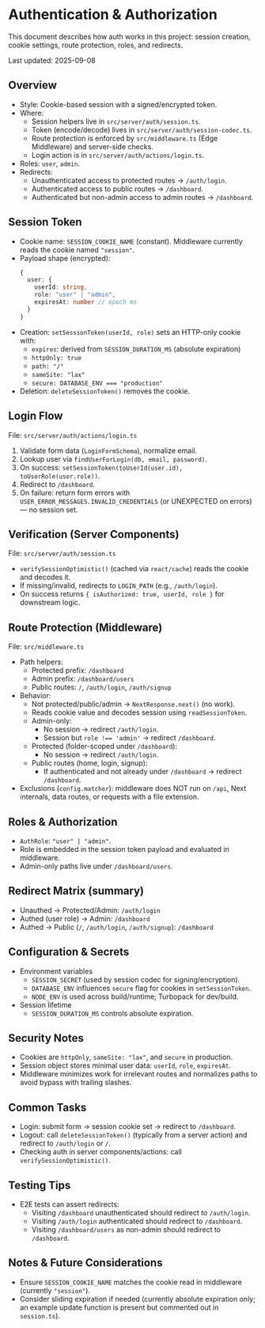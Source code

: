 # Authentication & Authorization

This document describes how auth works in this project: session creation, cookie settings, route protection, roles, and redirects.

Last updated: 2025-09-08

## Overview

- Style: Cookie-based session with a signed/encrypted token.
- Where:
  - Session helpers live in `src/server/auth/session.ts`.
  - Token (encode/decode) lives in `src/server/auth/session-codec.ts`.
  - Route protection is enforced by `src/middleware.ts` (Edge Middleware) and server-side checks.
  - Login action is in `src/server/auth/actions/login.ts`.
- Roles: `user`, `admin`.
- Redirects:
  - Unauthenticated access to protected routes → `/auth/login`.
  - Authenticated access to public routes → `/dashboard`.
  - Authenticated but non-admin access to admin routes → `/dashboard`.

## Session Token

- Cookie name: `SESSION_COOKIE_NAME` (constant). Middleware currently reads the cookie named `"session"`.
- Payload shape (encrypted):
  ```ts
  {
    user: {
      userId: string,
      role: "user" | "admin",
      expiresAt: number // epoch ms
    }
  }
  ```
- Creation: `setSessionToken(userId, role)` sets an HTTP-only cookie with:
  - `expires`: derived from `SESSION_DURATION_MS` (absolute expiration)
  - `httpOnly: true`
  - `path: "/"`
  - `sameSite: "lax"`
  - `secure: DATABASE_ENV === "production"`
- Deletion: `deleteSessionToken()` removes the cookie.

## Login Flow

File: `src/server/auth/actions/login.ts`

1. Validate form data (`LoginFormSchema`), normalize email.
2. Lookup user via `findUserForLogin(db, email, password)`.
3. On success: `setSessionToken(toUserId(user.id), toUserRole(user.role))`.
4. Redirect to `/dashboard`.
5. On failure: return form errors with `USER_ERROR_MESSAGES.INVALID_CREDENTIALS` (or UNEXPECTED on errors) — no session set.

## Verification (Server Components)

File: `src/server/auth/session.ts`

- `verifySessionOptimistic()` (cached via `react/cache`) reads the cookie and decodes it.
- If missing/invalid, redirects to `LOGIN_PATH` (e.g., `/auth/login`).
- On success returns `{ isAuthorized: true, userId, role }` for downstream logic.

## Route Protection (Middleware)

File: `src/middleware.ts`

- Path helpers:
  - Protected prefix: `/dashboard`
  - Admin prefix: `/dashboard/users`
  - Public routes: `/`, `/auth/login`, `/auth/signup`
- Behavior:
  - Not protected/public/admin → `NextResponse.next()` (no work).
  - Reads cookie value and decodes session using `readSessionToken`.
  - Admin-only:
    - No session → redirect `/auth/login`.
    - Session but `role !== 'admin'` → redirect `/dashboard`.
  - Protected (folder-scoped under `/dashboard`):
    - No session → redirect `/auth/login`.
  - Public routes (home, login, signup):
    - If authenticated and not already under `/dashboard` → redirect `/dashboard`.
- Exclusions (`config.matcher`): middleware does NOT run on `/api`, Next internals, data routes, or requests with a file extension.

## Roles & Authorization

- `AuthRole`: `"user" | "admin"`.
- Role is embedded in the session token payload and evaluated in middleware.
- Admin-only paths live under `/dashboard/users`.

## Redirect Matrix (summary)

- Unauthed → Protected/Admin: `/auth/login`
- Authed (user role) → Admin: `/dashboard`
- Authed → Public (`/`, `/auth/login`, `/auth/signup`): `/dashboard`

## Configuration & Secrets

- Environment variables
  - `SESSION_SECRET` (used by session codec for signing/encryption).
  - `DATABASE_ENV` influences `secure` flag for cookies in `setSessionToken`.
  - `NODE_ENV` is used across build/runtime; Turbopack for dev/build.
- Session lifetime
  - `SESSION_DURATION_MS` controls absolute expiration.

## Security Notes

- Cookies are `httpOnly`, `sameSite: "lax"`, and `secure` in production.
- Session object stores minimal user data: `userId`, `role`, `expiresAt`.
- Middleware minimizes work for irrelevant routes and normalizes paths to avoid bypass with trailing slashes.

## Common Tasks

- Login: submit form → session cookie set → redirect to `/dashboard`.
- Logout: call `deleteSessionToken()` (typically from a server action) and redirect to `/auth/login` or `/`.
- Checking auth in server components/actions: call `verifySessionOptimistic()`.

## Testing Tips

- E2E tests can assert redirects:
  - Visiting `/dashboard` unauthenticated should redirect to `/auth/login`.
  - Visiting `/auth/login` authenticated should redirect to `/dashboard`.
  - Visiting `/dashboard/users` as non-admin should redirect to `/dashboard`.

## Notes & Future Considerations

- Ensure `SESSION_COOKIE_NAME` matches the cookie read in middleware (currently `"session"`).
- Consider sliding expiration if needed (currently absolute expiration only; an example update function is present but commented out in `session.ts`).
